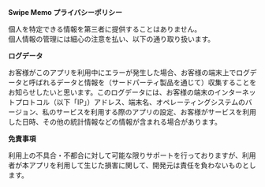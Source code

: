 **Swipe Memo プライバシーポリシー**

個人を特定できる情報を第三者に提供することはありません。  
個人情報の管理には細心の注意を払い、以下の通り取り扱います。

**ログデータ**

お客様がこのアプリを利用中にエラーが発生した場合、お客様の端末上でログデータと呼ばれるデータと情報を（サードパーティ製品を通じて）収集することをお知らせしたいと思います。このログデータには、お客様の端末のインターネットプロトコル（以下「IP」）アドレス、端末名、オペレーティングシステムのバージョン、私のサービスを利用する際のアプリの設定、お客様がサービスを利用した日時、その他の統計情報などの情報が含まれる場合があります。

**免責事項**

利用上の不具合・不都合に対して可能な限りサポートを行っておりますが、利用者が本アプリを利用して生じた損害に関して、開発元は責任を負わないものとします。
